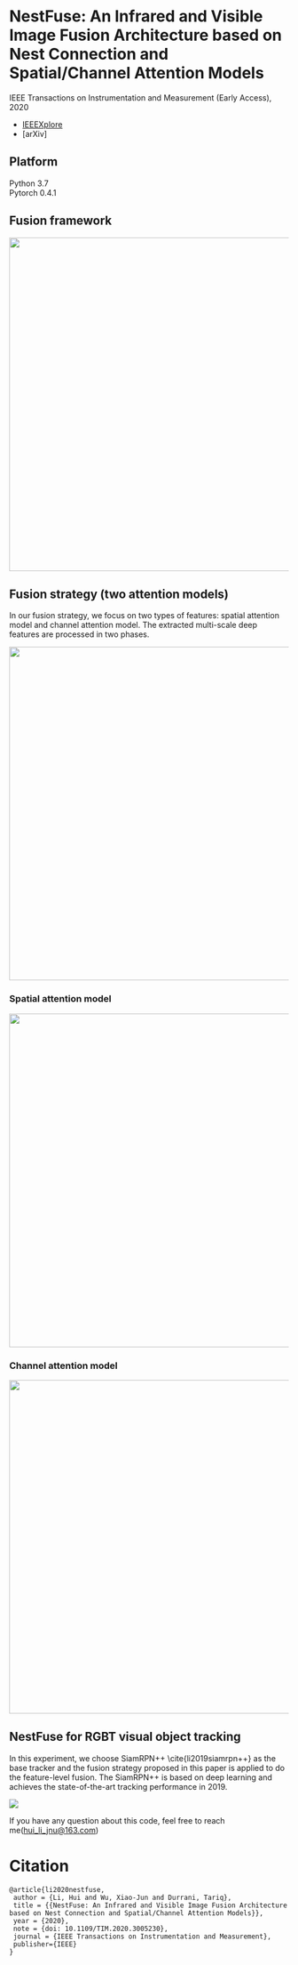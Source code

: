 # NestFuse: An Infrared and Visible Image Fusion Architecture based on Nest Connection and Spatial/Channel Attention Models

IEEE Transactions on Instrumentation and Measurement (Early Access), 2020
- [IEEEXplore](https://ieeexplore.ieee.org/document/9127964) 
- [arXiv]

## Platform
Python 3.7  
Pytorch 0.4.1  

## Fusion framework

<img src="https://github.com/hli1221/imagefusion-nestfuse/blob/master/figures/framework_test-01.png" width="600">


## Fusion strategy (two attention models)  
In our fusion strategy, we focus on two types of features: spatial attention model and channel attention model. The extracted multi-scale deep features are processed in two phases.

<img src="https://github.com/hli1221/imagefusion-nestfuse/blob/master/figures/fusion_strategy_framework-01.png" width="600">


### Spatial attention model

<img src="https://github.com/hli1221/imagefusion-nestfuse/blob/master/figures/fusion_spatial-01.png" width="600">


### Channel attention model

<img src="https://github.com/hli1221/imagefusion-nestfuse/blob/master/figures/fusion_channel-01.png" width="600">



## NestFuse for RGBT visual object tracking
In this experiment, we choose SiamRPN++ \cite{li2019siamrpn++} as the base tracker and the fusion strategy proposed in this paper is applied to do the feature-level fusion. The SiamRPN++ is based on deep learning and achieves the state-of-the-art tracking performance in 2019.

![](https://github.com/hli1221/imagefusion-nestfuse/blob/master/figures/tracking_results-01.png)


If you have any question about this code, feel free to reach me(hui_li_jnu@163.com) 

# Citation

```
@article{li2020nestfuse,
 author = {Li, Hui and Wu, Xiao-Jun and Durrani, Tariq},
 title = {{NestFuse: An Infrared and Visible Image Fusion Architecture based on Nest Connection and Spatial/Channel Attention Models}},
 year = {2020},
 note = {doi: 10.1109/TIM.2020.3005230},
 journal = {IEEE Transactions on Instrumentation and Measurement},
 publisher={IEEE}
}
```


